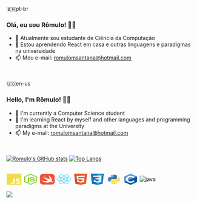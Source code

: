 🇧🇷pt-br
### Olá, eu sou Rômulo! 👋🏼

- 🔭 Atualmente sou estudante de Ciência da Computação
- 📝 Estou aprendendo React em casa e outras linguagens e paradigmas na universidade
- 📫 Meu e-mail: romulomsantana@hotmail.com
<br>

🇺🇸en-us
### Hello, I'm Rômulo! 👋🏼

- 🔭 I'm currently a Computer Science student
- 📝 I'm learning React by myself and other languages and programming paradigms at the University
- 📫 My e-mail: romulomsantana@hotmail.com

<br>

[![Romulo's GitHub stats](https://github-readme-stats.vercel.app/api?username=romuloms&theme=dracula&rank_icon=github&line_height=20&show_icons=true)](https://github.com/romuloms/github-readme-stats)
[![Top Langs](https://github-readme-stats.vercel.app/api/top-langs/?username=romuloms&show_icons=true&theme=dracula&card_width=300&langs_count=6&layout=compact)](https://github.com/romuloms/github-readme-stats)
  
<div style="display: inline_block"><br>
  <img align="center" alt="js" height="30" width="40" src="https://raw.githubusercontent.com/devicons/devicon/master/icons/javascript/javascript-plain.svg">
  <img align="center" alt="node-js" height="30" width="40" src="https://raw.githubusercontent.com/devicons/devicon/master/icons/nodejs/nodejs-original.svg">
  <img align="center" alt="swift" height="30" width="40" src="https://raw.githubusercontent.com/devicons/devicon/master/icons/swift/swift-original.svg">
  <img align="center" alt="react" height="30" width="40" src="https://raw.githubusercontent.com/devicons/devicon/master/icons/react/react-original.svg">
  <img align="center" alt="HTML" height="30" width="40" src="https://raw.githubusercontent.com/devicons/devicon/master/icons/html5/html5-original.svg">
  <img align="center" alt="CSS" height="30" width="40" src="https://raw.githubusercontent.com/devicons/devicon/master/icons/css3/css3-original.svg">
  <img align="center" alt="python" height="30" width="40" src="https://raw.githubusercontent.com/devicons/devicon/master/icons/python/python-original.svg">
  <img align="center" alt="c" height="30" width="40" src="https://raw.githubusercontent.com/devicons/devicon/master/icons/c/c-original.svg">
  <img align="center" alt="java" height="30" width="40" src="[https://raw.githubusercontent.com/devicons/devicon/master/icons/java/java-original.svg](https://cdn.jsdelivr.net/gh/devicons/devicon/icons/java/java-original.svg)">
</div>

<div style="display: inline_block"> <br>
  <a target="_blank" href="https://www.linkedin.com/in/romulomsantana/" rel="noopener"><img src="https://img.shields.io/badge/-LinkedIn-%230077B5?style=for-the-badge&logo=linkedin&logoColor=white" target="_blank"></a>
  
</div>
